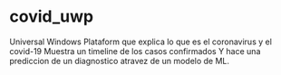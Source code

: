 # covid_uwp


Universal Windows Plataform que explica lo que es el coronavirus y el covid-19
Muestra un timeline de los casos confirmados 
Y hace una prediccion de un diagnostico atravez de un modelo de ML.
